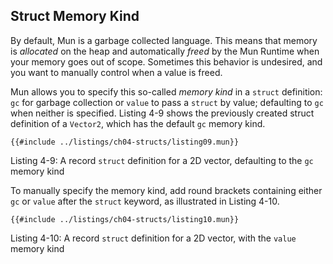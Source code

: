 ## Struct Memory Kind

By default, Mun is a garbage collected language.
This means that memory is _allocated_ on the heap and automatically _freed_ by the Mun Runtime when your memory goes out of scope.
Sometimes this behavior is undesired, and you want to manually control when a value is freed.

Mun allows you to specify this so-called _memory kind_ in a `struct` definition: `gc` for garbage collection or `value` to pass a `struct` by value; defaulting to `gc` when neither is specified.
Listing 4-9 shows the previously created struct definition of a `Vector2`, which has the default `gc` memory kind.

<!-- HACK: Add an extension to support hiding of Mun code -->

```rust,ignore
{{#include ../listings/ch04-structs/listing09.mun}}
```

<span class="caption">Listing 4-9: A record `struct` definition for a 2D vector, defaulting to the `gc` memory kind</span>

To manually specify the memory kind, add round brackets containing either `gc` or `value` after the `struct` keyword, as illustrated in Listing 4-10.

<!-- HACK: Add an extension to support hiding of Mun code -->

```rust,ignore
{{#include ../listings/ch04-structs/listing10.mun}}
```

<span class="caption">Listing 4-10: A record `struct` definition for a 2D vector, with the `value` memory kind</span>
